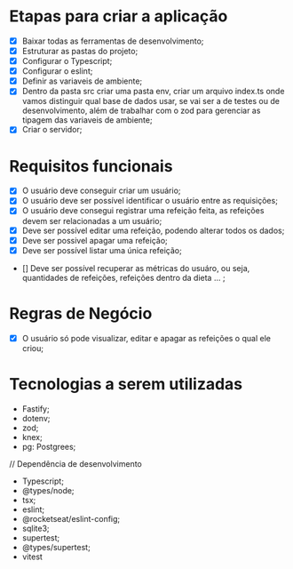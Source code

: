 # Etapas para criar a aplicação

- [x] Baixar todas as ferramentas de desenvolvimento;
- [x] Estruturar as pastas do projeto;
- [x] Configurar o Typescript;
- [x] Configurar o eslint;
- [x] Definir as variaveis de ambiente;
- [x] Dentro da pasta src criar uma pasta env, criar um arquivo index.ts onde vamos distinguir qual base de dados usar, se vai ser a de testes ou de desenvolvimento, além de trabalhar com o zod para gerenciar as tipagem das variaveis de ambiente;
- [x] Criar o servidor;

# Requisitos funcionais

- [x] O usuário deve conseguir criar um usuário;
- [x] O usuário deve ser possível identificar o usuário entre as requisições;
- [x] O usuário deve consegui registrar uma refeição feita, as refeições devem ser relacionadas a um usuário;
- [x] Deve ser possível editar uma refeição, podendo alterar todos os dados;
- [x] Deve ser possivel apagar uma refeição;
- [x] Deve ser possível listar uma única refeição;
- [] Deve ser possível recuperar as métricas do usuáro, ou seja, quantidades de refeições, refeições dentro da dieta ... ;

# Regras de Negócio
- [x] O usuário só pode visualizar, editar e apagar as refeições o qual ele criou;

# Tecnologias a serem utilizadas

- Fastify;
- dotenv;
- zod;
- knex;
- pg: Postgrees;

// Dependência de desenvolvimento

- Typescript;
- @types/node;
- tsx;
- eslint;
- @rocketseat/eslint-config;
- sqlite3;
- supertest;
- @types/supertest;
- vitest